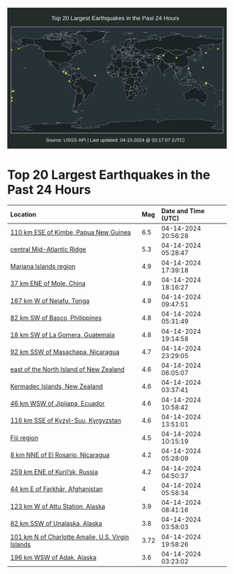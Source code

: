 ![Map](./map.png)

# Top 20 Largest Earthquakes in the Past 24 Hours

| Location | Mag | Date and Time (UTC) |
|:---|:---|:---|
| [110 km ESE of Kimbe, Papua New Guinea](https://earthquake.usgs.gov/earthquakes/eventpage/us7000mc2t) | 6.5 | 04-14-2024 20:56:28 |
| [central Mid-Atlantic Ridge](https://earthquake.usgs.gov/earthquakes/eventpage/us7000mc01) | 5.3 | 04-14-2024 05:28:47 |
| [Mariana Islands region](https://earthquake.usgs.gov/earthquakes/eventpage/us7000mc29) | 4.9 | 04-14-2024 17:39:18 |
| [37 km ENE of Mole, China](https://earthquake.usgs.gov/earthquakes/eventpage/us7000mc2b) | 4.9 | 04-14-2024 18:16:27 |
| [167 km W of Neiafu, Tonga](https://earthquake.usgs.gov/earthquakes/eventpage/us7000mc13) | 4.9 | 04-14-2024 09:47:51 |
| [82 km SW of Basco, Philippines](https://earthquake.usgs.gov/earthquakes/eventpage/us7000mc02) | 4.8 | 04-14-2024 05:31:49 |
| [18 km SW of La Gomera, Guatemala](https://earthquake.usgs.gov/earthquakes/eventpage/us7000mc2f) | 4.8 | 04-14-2024 19:14:58 |
| [92 km SSW of Masachapa, Nicaragua](https://earthquake.usgs.gov/earthquakes/eventpage/us7000mc41) | 4.7 | 04-14-2024 23:29:05 |
| [east of the North Island of New Zealand](https://earthquake.usgs.gov/earthquakes/eventpage/us7000mc0b) | 4.6 | 04-14-2024 06:05:07 |
| [Kermadec Islands, New Zealand](https://earthquake.usgs.gov/earthquakes/eventpage/us7000mbzq) | 4.6 | 04-14-2024 03:37:41 |
| [46 km WSW of Jipijapa, Ecuador](https://earthquake.usgs.gov/earthquakes/eventpage/us7000mc1b) | 4.6 | 04-14-2024 10:58:42 |
| [116 km SSE of Kyzyl-Suu, Kyrgyzstan](https://earthquake.usgs.gov/earthquakes/eventpage/us7000mc1p) | 4.6 | 04-14-2024 13:51:01 |
| [Fiji region](https://earthquake.usgs.gov/earthquakes/eventpage/us7000mc17) | 4.5 | 04-14-2024 10:15:19 |
| [8 km NNE of El Rosario, Nicaragua](https://earthquake.usgs.gov/earthquakes/eventpage/us7000mc00) | 4.2 | 04-14-2024 05:28:09 |
| [259 km ENE of Kuril’sk, Russia](https://earthquake.usgs.gov/earthquakes/eventpage/us7000mbzv) | 4.2 | 04-14-2024 04:50:37 |
| [44 km E of Farkhār, Afghanistan](https://earthquake.usgs.gov/earthquakes/eventpage/us7000mc0a) | 4 | 04-14-2024 05:58:34 |
| [123 km W of Attu Station, Alaska](https://earthquake.usgs.gov/earthquakes/eventpage/us7000mc0u) | 3.9 | 04-14-2024 08:41:16 |
| [82 km SSW of Unalaska, Alaska](https://earthquake.usgs.gov/earthquakes/eventpage/ak0244tpk6q6) | 3.8 | 04-14-2024 03:58:03 |
| [101 km N of Charlotte Amalie, U.S. Virgin Islands](https://earthquake.usgs.gov/earthquakes/eventpage/pr2024105001) | 3.72 | 04-14-2024 19:58:26 |
| [196 km WSW of Adak, Alaska](https://earthquake.usgs.gov/earthquakes/eventpage/ak0244tpcoam) | 3.6 | 04-14-2024 03:23:02 |
